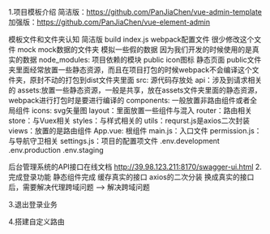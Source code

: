 1.项目模板介绍
    简洁版：https://github.com/PanJiaChen/vue-admin-template
    加强版：https://github.com/PanJiaChen/vue-element-admin

模板文件和文件夹认知 简洁版
build
    index.js webpack配置文件 很少修改这个文件
mock
    mock数据的文件夹 模拟一些假的数据 因为我们开发的时候使用的是真实的数据
node_modules: 项目依赖的模块
public
    icon图标
    静态页面
    public文件夹里面经常放置一些静态资源，而且在项目打包的时候webpack不会编译这个文件夹，原封不动的打包到dist文件夹里面
src: 源代码存放处
    api：涉及到请求相关的
    assets:放置一些静态资源，一般是共享，放在assets文件夹里面的静态资源，webpack进行打包时是要进行编译的
    components: 一般放置非路由组件或者全局组件
    icons: svg矢量图
    layout：里面放置一些组件与混入
    router：路由相关
    store：与Vuex相关
    styles：与样式相关的
    utils：requrst.js是axios二次封装
    views：放置的是路由组件
    App.vue: 根组件
    main.js：入口文件
    permission.js：与导航守卫相关
    settings.js：项目的配置项文件
.env.development
.env.production
.env.staging

后台管理系统的API接口在线文档
http://39.98.123.211:8170/swagger-ui.html
2.完成登录功能
    静态组件完成
    缓存真实的接口
    axios的二次分装
    换成真实的接口后，需要解决代理跨域问题 --> 解决跨域问题

3.退出登录业务

4.搭建自定义路由

